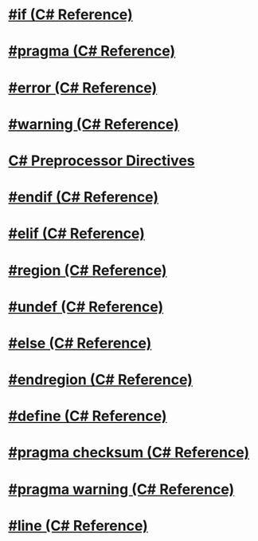 # [#if (C# Reference)](preprocessor-if.md)
# [#pragma (C# Reference)](preprocessor-pragma.md)
# [#error (C# Reference)](preprocessor-error.md)
# [#warning (C# Reference)](preprocessor-warning.md)
# [C# Preprocessor Directives](index.md)
# [#endif (C# Reference)](preprocessor-endif.md)
# [#elif (C# Reference)](preprocessor-elif.md)
# [#region (C# Reference)](preprocessor-region.md)
# [#undef (C# Reference)](preprocessor-undef.md)
# [#else (C# Reference)](preprocessor-else.md)
# [#endregion (C# Reference)](preprocessor-endregion.md)
# [#define (C# Reference)](preprocessor-define.md)
# [#pragma checksum (C# Reference)](preprocessor-pragma-checksum.md)
# [#pragma warning (C# Reference)](preprocessor-pragma-warning.md)
# [#line (C# Reference)](preprocessor-line.md)
